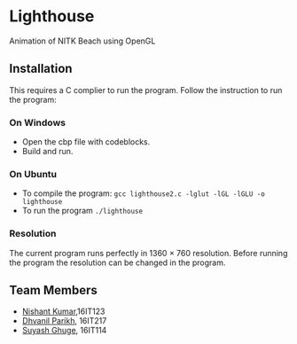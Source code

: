 # Lighthouse
Animation of NITK Beach using OpenGL


## Installation

This requires a C complier to run the program. Follow the instruction to run the program:

### On Windows
- Open the cbp file with codeblocks.
- Build and run.


### On Ubuntu
- To compile the program: `gcc lighthouse2.c -lglut -lGL -lGLU -o lighthouse`
- To run the program `./lighthouse`

### Resolution
The current program runs perfectly in 1360 × 760 resolution. Before running the program the resolution can be changed in the program. 

## Team Members
* [Nishant Kumar](https://github.com/NishantKr97),16IT123
* [Dhvanil Parikh](https://github.com/DhvanilP), 16IT217
* [Suyash Ghuge](https://github.com/suyash0103), 16IT114

